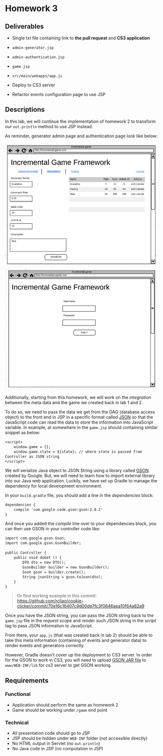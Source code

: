 # Homework 3

## Deliverables

* Single txt file containing link to **the pull request** and **CS3 application**

* `admin-generator.jsp`
* `admin-authentication.jsp`
* `game.jsp`
* `src/main/webapps/app.js`
* Deploy to CS3 server
* Refactor events configuration page to use JSP

## Descriptions

In this lab, we will continue the implementation of homework 2 to transform our
`out.println` method to use JSP instead.

As reminder, generator admin page and authentication page look like below:

![Admin generators configuration page](../imgs/project/admin-generators.png)
![Admin Authentication Page](../imgs/project/user-authentication.png)

Additionally, starting from this homework, we will work on the *integration*
between the meta data and the game we created back in lab 1 and 2.

To do so, we need to pass the data we get from the DAO (database access object)
to the front end in JSP in a specific format called
[JSON](https://www.json.org/) so that the JavaScript code can read the data to
store the information into JavaScript variable. In example, at somewhere in the
`game.jsp` should containing similar snippet as below:

```
<script>
    window.game = {};
    window.game.state = ${state}; // where state is passed from Controller as JSON string
</script>
```

We will serialize Java object to JSON String using a library called
[GSON](https://github.com/google/gson) created by Google. But, we will need to
learn how to import external library into our Java web application. Luckily, we
have set up Gradle to manage the dependency for local development environment.

In your `build.gradle` file, you should add a line in the _dependencies_ block:

```
dependencies {
    compile 'com.google.code.gson:gson:2.8.2'
}
```

And once you added the _compile_ line over to your dependencies block, you can
then use GSON in your controller code like:

```
import com.google.gson.Gson;
import com.google.gson.GsonBuilder;

public Controller {
    public void doGet () {
        DTO dto = new DTO();
        GsonBuilder builder = new GsonBuilder();
        Gson gson = builder.create();
        String jsonString = gson.toJson(dto);
    }
}
```

> Or find working example in this commit: https://github.com/rcliao/cookie-clicker/commit/70e16c16407c9d00de7fc3f0646aea10f64a82a9

Once you have the JSON string, you can pass the JSON string back to the
`game.jsp` file in the _request scope_ and render such JSON string in the _script_
tag to pass JSON information to JavaScript.

From there, your `app.js` (that was created back in lab 2) should be able to take
this meta information (containing of events and generator data) to render events
and generators correctly.

However, Gradle doesn't cover up the deployment to CS3 server. In order for the
GSON to work in CS3, you will need to upload [GSON JAR
file](https://github.com/rcliao/cookie-clicker/raw/master/lib/gson-2.8.2.jar)
to `www/WEB-INF/lib` for cs3 server to get GSON working.

## Requirements

### Functional

* Application should perform the same as homework 2
* Game should be working under `/game` end point

### Technical

* All presentation code should go to JSP
* JSP should be hidden under `WEB-INF` folder (not accessible directly)
* No HTML output in Servlet (no `out.println`)
* No Java code in JSP (no computation in JSP)
